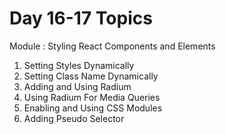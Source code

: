 <!-- Day 16-17 -->

# Day 16-17 Topics

Module : Styling React Components and Elements

1. Setting Styles Dynamically
2. Setting Class Name Dynamically
3. Adding and Using Radium
4. Using Radium For Media Queries
5. Enabling and Using CSS Modules
6. Adding Pseudo Selector

